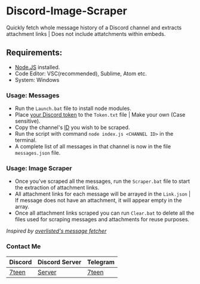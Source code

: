 # Discord-Image-Scraper
Quickly fetch whole message history of a Discord channel and extracts attachment links | Does not include attatchments within embeds.

## Requirements:
- [Node.JS](https://nodejs.org/en/) installed.
- Code Editor: VSC(recommended), Sublime, Atom etc.
- System: Windows

### Usage: Messages
- Run the `Launch.bat` file to install node modules.
- Place [your Discord token](https://discordhelp.net/discord-token) to the `Token.txt` file | Make your own (Case sensitive).
- Copy the channel's [ID](https://support.discord.com/hc/en-us/articles/206346498-Where-can-I-find-my-User-Server-Message-ID) you wish to be scraped.
- Run the script with command `node index.js <CHANNEL ID>` in the terminal.
- A complete list of all messages in that channel is now in the file `messages.json` file.

### Usage: Image Scraper
- Once you've scraped all the messages, run the `Scraper.bat` file to start the extraction of attachment links.
- All attachment links for each message will be arrayed in the `Link.json` | If message does not have an attachment, it will appear empty in the array.
- Once all attachment links scraped you can run `Clear.bat` to delete all the files used for scraping messages and attachments for reuse purposes.

*Inspired by [overlisted's message fetcher](https://github.com/overlisted/discord-messages-fetch)*

### Contact Me

| Discord | Discord Server | Telegram |
| ------------- | ------------- | ------------- | 
| [7teen](https://discord.com/users/709827684888215582) | [Server](https://discord.gg/section) | [7teen](https://t.me/clairvoyant7teen) |

